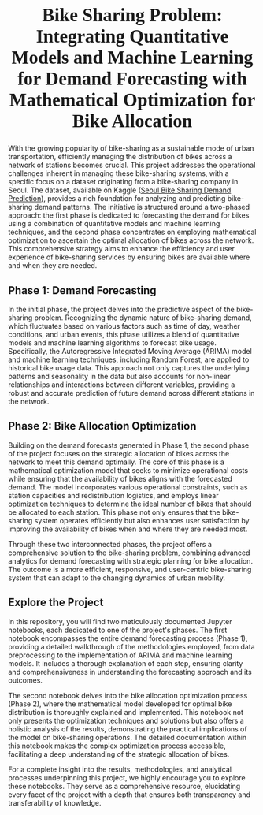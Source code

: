 <span style="font-family:Times New Roman; font-size:14pt;">
<h1 align="center"><b>Bike Sharing Problem: Integrating Quantitative Models and Machine Learning for Demand Forecasting with Mathematical Optimization for Bike Allocation</b></h2>
</span>

With the growing popularity of bike-sharing as a sustainable mode of urban transportation, efficiently managing the distribution of bikes across a network of stations becomes crucial. This project addresses the operational challenges inherent in managing these bike-sharing systems, with a specific focus on a dataset originating from a bike-sharing company in Seoul. The dataset, available on Kaggle ([Seoul Bike Sharing Demand Prediction](https://www.kaggle.com/datasets/saurabhshahane/seoul-bike-sharing-demand-prediction)), provides a rich foundation for analyzing and predicting bike-sharing demand patterns. The initiative is structured around a two-phased approach: the first phase is dedicated to forecasting the demand for bikes using a combination of quantitative models and machine learning techniques, and the second phase concentrates on employing mathematical optimization to ascertain the optimal allocation of bikes across the network. This comprehensive strategy aims to enhance the efficiency and user experience of bike-sharing services by ensuring bikes are available where and when they are needed.

## Phase 1: Demand Forecasting

In the initial phase, the project delves into the predictive aspect of the bike-sharing problem. Recognizing the dynamic nature of bike-sharing demand, which fluctuates based on various factors such as time of day, weather conditions, and urban events, this phase utilizes a blend of quantitative models and machine learning algorithms to forecast bike usage. Specifically, the Autoregressive Integrated Moving Average (ARIMA) model and machine learning techniques, including Random Forest, are applied to historical bike usage data. This approach not only captures the underlying patterns and seasonality in the data but also accounts for non-linear relationships and interactions between different variables, providing a robust and accurate prediction of future demand across different stations in the network.

## Phase 2: Bike Allocation Optimization

Building on the demand forecasts generated in Phase 1, the second phase of the project focuses on the strategic allocation of bikes across the network to meet this demand optimally. The core of this phase is a mathematical optimization model that seeks to minimize operational costs while ensuring that the availability of bikes aligns with the forecasted demand. The model incorporates various operational constraints, such as station capacities and redistribution logistics, and employs linear optimization techniques to determine the ideal number of bikes that should be allocated to each station. This phase not only ensures that the bike-sharing system operates efficiently but also enhances user satisfaction by improving the availability of bikes when and where they are needed most.

Through these two interconnected phases, the project offers a comprehensive solution to the bike-sharing problem, combining advanced analytics for demand forecasting with strategic planning for bike allocation. The outcome is a more efficient, responsive, and user-centric bike-sharing system that can adapt to the changing dynamics of urban mobility.

## Explore the Project

In this repository, you will find two meticulously documented Jupyter notebooks, each dedicated to one of the project's phases. The first notebook encompasses the entire demand forecasting process (Phase 1), providing a detailed walkthrough of the methodologies employed, from data preprocessing to the implementation of ARIMA and machine learning models. It includes a thorough explanation of each step, ensuring clarity and comprehensiveness in understanding the forecasting approach and its outcomes.

The second notebook delves into the bike allocation optimization process (Phase 2), where the mathematical model developed for optimal bike distribution is thoroughly explained and implemented. This notebook not only presents the optimization techniques and solutions but also offers a holistic analysis of the results, demonstrating the practical implications of the model on bike-sharing operations. The detailed documentation within this notebook makes the complex optimization process accessible, facilitating a deep understanding of the strategic allocation of bikes.

For a complete insight into the results, methodologies, and analytical processes underpinning this project, we highly encourage you to explore these notebooks. They serve as a comprehensive resource, elucidating every facet of the project with a depth that ensures both transparency and transferability of knowledge. 
